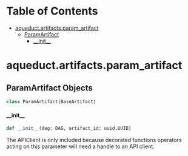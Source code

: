# Table of Contents

* [aqueduct.artifacts.param\_artifact](#aqueduct.artifacts.param_artifact)
  * [ParamArtifact](#aqueduct.artifacts.param_artifact.ParamArtifact)
    * [\_\_init\_\_](#aqueduct.artifacts.param_artifact.ParamArtifact.__init__)

<a id="aqueduct.artifacts.param_artifact"></a>

# aqueduct.artifacts.param\_artifact

<a id="aqueduct.artifacts.param_artifact.ParamArtifact"></a>

## ParamArtifact Objects

```python
class ParamArtifact(BaseArtifact)
```

<a id="aqueduct.artifacts.param_artifact.ParamArtifact.__init__"></a>

#### \_\_init\_\_

```python
def __init__(dag: DAG, artifact_id: uuid.UUID)
```

The APIClient is only included because decorated functions operators acting on this parameter
will need a handle to an API client.

